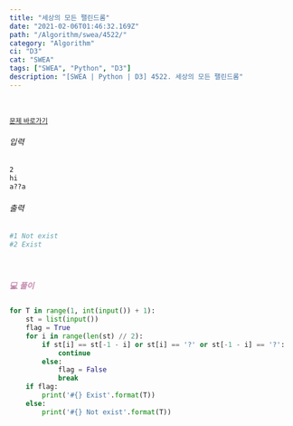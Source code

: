 ```yaml
---
title: "세상의 모든 팰린드롬"
date: "2021-02-06T01:46:32.169Z"
path: "/Algorithm/swea/4522/"
category: "Algorithm"
ci: "D3"
cat: "SWEA"
tags: ["SWEA", "Python", "D3"]
description: "[SWEA | Python | D3] 4522. 세상의 모든 팰린드롬"
---
```


<br />

<a href="https://swexpertacademy.com/main/code/problem/problemDetail.do?problemLevel=3&contestProbId=AWO6Oao6N4QDFAWw&categoryId=AWO6Oao6N4QDFAWw&categoryType=CODE&problemTitle=&orderBy=FIRST_REG_DATETIME&selectCodeLang=PYTHON&select-1=3&pageSize=10&pageIndex=4"><small>문제 바로가기</small></a>

###### 입력

```sh
2
hi
a??a
```

###### 출력

```sh
#1 Not exist
#2 Exist
```

<br />

##### <h5 style="color:#C587AE;">💻 풀이</h5>

```python
for T in range(1, int(input()) + 1):
    st = list(input())
    flag = True
    for i in range(len(st) // 2):
        if st[i] == st[-1 - i] or st[i] == '?' or st[-1 - i] == '?':
            continue
        else:
            flag = False
            break
    if flag:
        print('#{} Exist'.format(T))
    else:
        print('#{} Not exist'.format(T))
```

